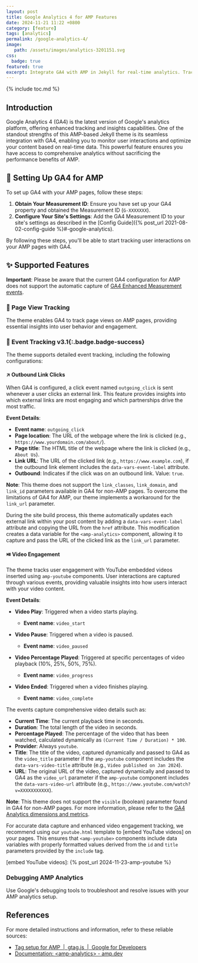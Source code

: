 ```yaml
---
layout: post
title: Google Analytics 4 for AMP Features
date: 2024-11-21 11:22 +0800
category: [feature]
tags: [analytics]
permalink: /google-analytics-4/
image: 
   path: /assets/images/analytics-3201151.svg
css:
  badge: true
featured: true
excerpt: Integrate GA4 with AMP in Jekyll for real-time analytics. Track user interactions, page views, and video engagement seamlessly with enhanced insights.
---
```


{% include toc.md %}

## Introduction

Google Analytics 4 (GA4) is the latest version of Google's analytics platform, offering enhanced tracking and insights capabilities. One of the standout strengths of this AMP-based Jekyll theme is its seamless integration with GA4, enabling you to monitor user interactions and optimize your content based on real-time data. This powerful feature ensures you have access to comprehensive analytics without sacrificing the performance benefits of AMP.

## 🔧 Setting Up GA4 for AMP

To set up GA4 with your AMP pages, follow these steps:

1. **Obtain Your Measurement ID**: Ensure you have set up your GA4 property and obtained the Measurement ID (`G-XXXXXXX`).
2. **Configure Your Site's Settings**: Add the GA4 Measurement ID to your site's settings as described in the [Config Guide]({% post_url 2021-08-02-config-guide %}#-google-analytics).

By following these steps, you'll be able to start tracking user interactions on your AMP pages with GA4.

## ✨ Supported Features

**Important**: Please be aware that the current GA4 configuration for AMP does not support the automatic capture of [GA4 Enhanced Measurement events][GA4 Enhanced measurement events].

[GA4 Enhanced measurement events]: https://support.google.com/analytics/answer/9216061?sjid=7071883456625746694-AP

### 👀 Page View Tracking

The theme enables GA4 to track page views on AMP pages, providing essential insights into user behavior and engagement.

### 🧿 Event Tracking <span>v3.1</span>{:.badge.badge-success}

The theme supports detailed event tracking, including the following configurations:

#### ↗️ Outbound Link Clicks

When GA4 is configured, a click event named `outgoing_click` is sent whenever a user clicks an external link. This feature provides insights into which external links are most engaging and which partnerships drive the most traffic.

**Event Details**:

- **Event name**: `outgoing_click`
- **Page location**: The URL of the webpage where the link is clicked (e.g., `https://www.yourdomain.com/about/`).
- **Page title**: The HTML title of the webpage where the link is clicked (e.g., `About Us`).
- **Link URL**: The URL of the clicked link (e.g., `https://www.example.com`), if the outbound link element includes the `data-vars-event-label` attribute.
- **Outbound**: Indicates if the click was on an outbound link. Value: `true`.

**Note**: This theme does not support the `link_classes`, `link_domain`, and `link_id` parameters available in GA4 for non-AMP pages. To overcome the limitations of GA4 for AMP, our theme implements a workaround for the `link_url` parameter.

During the site build process, this theme automatically updates each external link within your post content by adding a `data-vars-event-label` attribute and copying the URL from the `href` attribute. This modification creates a data variable for the `<amp-analytics>` component, allowing it to capture and pass the URL of the clicked link as the `link_url` parameter.

#### ⏯️ Video Engagement

The theme tracks user engagement with YouTube embedded videos inserted using `amp-youtube` components. User interactions are captured through various events, providing valuable insights into how users interact with your video content.

**Event Details**:

- **Video Play**: Triggered when a video starts playing.
  - **Event name**: `video_start`

- **Video Pause**: Triggered when a video is paused.
  - **Event name**: `video_paused`

- **Video Percentage Played**: Triggered at specific percentages of video playback (10%, 25%, 50%, 75%).
  - **Event name**: `video_progress`

- **Video Ended**: Triggered when a video finishes playing.
  - **Event name**: `video_complete`

The events capture comprehensive video details such as:

- **Current Time**: The current playback time in seconds.
- **Duration**: The total length of the video in seconds.
- **Percentage Played**: The percentage of the video that has been watched, calculated dynamically as `(Current Time / Duration) * 100`.
- **Provider**: Always `youtube`.
- **Title**: The title of the video, captured dynamically and passed to GA4 as the `video_title` parameter if the `amp-youtube` component includes the `data-vars-video-title` attribute (e.g., `Video published on Jan 2024`).
- **URL**: The original URL of the video, captured dynamically and passed to GA4 as the `video_url` parameter if the `amp-youtube` component includes the `data-vars-video-url` attribute (e.g., `https://www.youtube.com/watch?v=XXXXXXXXXXX`).

**Note**: This theme does not support the `visible` (boolean) parameter found in GA4 for non-AMP pages. For more information, please refer to the [GA4 Analytics dimensions and metrics](https://support.google.com/analytics/table/13948007?hl=en#query=visible).

For accurate data capture and enhanced video engagement tracking, we recommend using our `youtube.html` template to [embed YouTube videos] on your pages. This ensures that `<amp-youtube>` components include data variables with properly formatted values derived from the `id` and `title` parameters provided by the `include` tag.

[embed YouTube videos]: {% post_url 2024-11-23-amp-youtube %}

### Debugging AMP Analytics

Use Google's debugging tools to troubleshoot and resolve issues with your AMP analytics setup.

## References

For more detailed instructions and information, refer to these reliable sources:

- [Tag setup for AMP  \|  gtag.js  \|  Google for Developers](https://developers.google.com/tag-platform/gtagjs/amp?technology=gtagjs)
- [Documentation: \<amp-analytics\> - amp.dev](https://amp.dev/documentation/components/amp-analytics)

